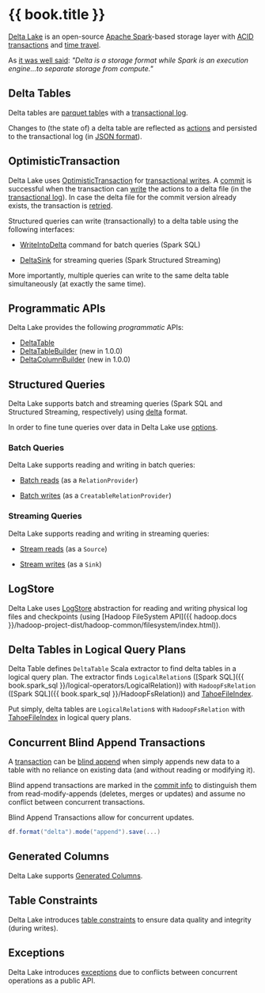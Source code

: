 # {{ book.title }}

[Delta Lake](https://delta.io/) is an open-source [Apache Spark](https://spark.apache.org/)-based storage layer with [ACID transactions](OptimisticTransaction.md) and [time travel](time-travel.md).

As [it was well said](https://github.com/delta-io/delta/issues/467#issuecomment-696708455): _"Delta is a storage format while Spark is an execution engine...to separate storage from compute."_

## Delta Tables

Delta tables are [parquet table](DeltaFileFormat.md#fileFormat)s with a [transactional log](DeltaLog.md).

Changes to (the state of) a delta table are reflected as [actions](Action.md) and persisted to the transactional log (in [JSON format](Action.md#json)).

## OptimisticTransaction

Delta Lake uses [OptimisticTransaction](OptimisticTransaction.md) for [transactional writes](TransactionalWrite.md). A [commit](OptimisticTransactionImpl.md#commit) is successful when the transaction can [write](OptimisticTransactionImpl.md#doCommit-write) the actions to a delta file (in the [transactional log](DeltaLog.md)). In case the delta file for the commit version already exists, the transaction is [retried](OptimisticTransactionImpl.md#checkAndRetry).

Structured queries can write (transactionally) to a delta table using the following interfaces:

* [WriteIntoDelta](commands/WriteIntoDelta.md) command for batch queries (Spark SQL)

* [DeltaSink](DeltaSink.md) for streaming queries (Spark Structured Streaming)

More importantly, multiple queries can write to the same delta table simultaneously (at exactly the same time).

## Programmatic APIs

Delta Lake provides the following _programmatic_ APIs:

* [DeltaTable](DeltaTable.md)
* [DeltaTableBuilder](DeltaTableBuilder.md) (new in 1.0.0)
* [DeltaColumnBuilder](DeltaColumnBuilder.md) (new in 1.0.0)

## Structured Queries

Delta Lake supports batch and streaming queries (Spark SQL and Structured Streaming, respectively) using [delta](DeltaDataSource.md#DataSourceRegister) format.

In order to fine tune queries over data in Delta Lake use [options](options.md).

### Batch Queries

Delta Lake supports reading and writing in batch queries:

* [Batch reads](DeltaDataSource.md#RelationProvider) (as a `RelationProvider`)

* [Batch writes](DeltaDataSource.md#CreatableRelationProvider) (as a `CreatableRelationProvider`)

### Streaming Queries

Delta Lake supports reading and writing in streaming queries:

* [Stream reads](DeltaDataSource.md#StreamSourceProvider) (as a `Source`)

* [Stream writes](DeltaDataSource.md#StreamSinkProvider) (as a `Sink`)

## LogStore

Delta Lake uses [LogStore](storage/LogStore.md) abstraction for reading and writing physical log files and checkpoints (using [Hadoop FileSystem API]({{ hadoop.docs }}/hadoop-project-dist/hadoop-common/filesystem/index.html)).

## Delta Tables in Logical Query Plans

Delta Table defines `DeltaTable` Scala extractor to find delta tables in a logical query plan. The extractor finds `LogicalRelation`s ([Spark SQL]({{ book.spark_sql }}/logical-operators/LogicalRelation)) with `HadoopFsRelation` ([Spark SQL]({{ book.spark_sql }}/HadoopFsRelation)) and [TahoeFileIndex](TahoeFileIndex.md).

Put simply, delta tables are `LogicalRelation`s with `HadoopFsRelation` with [TahoeFileIndex](TahoeFileIndex.md) in logical query plans.

## Concurrent Blind Append Transactions

A [transaction](OptimisticTransaction.md) can be [blind append](OptimisticTransactionImpl.md#commit-isBlindAppend) when simply appends new data to a table with no reliance on existing data (and without reading or modifying it).

Blind append transactions are marked in the [commit info](CommitInfo.md#isBlindAppend) to distinguish them from read-modify-appends (deletes, merges or updates) and assume no conflict between concurrent transactions.

Blind Append Transactions allow for concurrent updates.

```scala
df.format("delta").mode("append").save(...)
```

## Generated Columns

Delta Lake supports [Generated Columns](generated-columns/GeneratedColumn.md).

## Table Constraints

Delta Lake introduces [table constraints](constraints/index.md) to ensure data quality and integrity (during writes).

## Exceptions

Delta Lake introduces [exceptions](exceptions/index.md) due to conflicts between concurrent operations as a public API.
